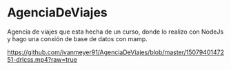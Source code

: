 # AgenciaDeViajes
Agencia de viajes que esta hecha de un curso, donde lo realizo con NodeJs y hago una conxión de base de datos con mamp.

https://github.com/ivanmeyer91/AgenciaDeViajes/blob/master/1507940147251-drlcss.mp4?raw=true
